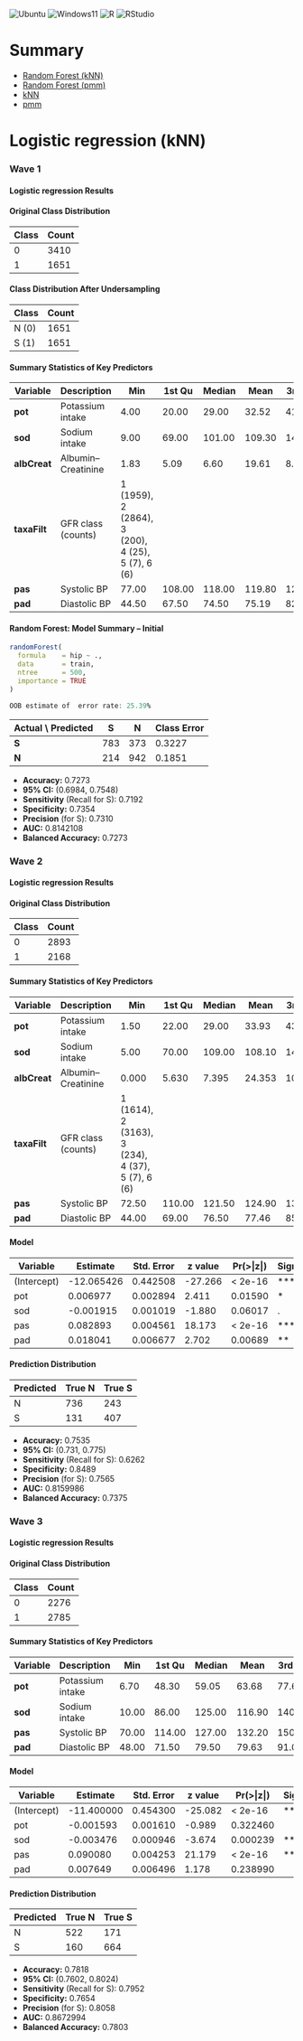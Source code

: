 ![Ubuntu](https://img.shields.io/badge/Ubuntu-Linux-orange)
![Windows11](https://img.shields.io/badge/Windows-11-blue)
![R](https://img.shields.io/badge/R-276DC3?logo=r&logoColor=white&style=flat)
![RStudio](https://img.shields.io/badge/RStudio-75AADB?logo=rstudio&logoColor=white&style=flat)

# Summary

- [Random Forest (kNN)](#Random-Forest-knn)
- [Random Forest (pmm)](#Random-Forest-pmm)
- [kNN](#kNN)
- [pmm](#pmm)

# Logistic regression (kNN)

### Wave 1 

#### Logistic regression Results

#### Original Class Distribution
| Class | Count |
|-------|-------|
| 0     | 3410  |
| 1     | 1651  |

#### Class Distribution After Undersampling
| Class | Count |
|-------|-------|
| N (0) | 1651  |
| S (1) | 1651  |

#### Summary Statistics of Key Predictors
| Variable    | Description         | Min   | 1st Qu | Median | Mean  | 3rd Qu | Max    |
|-------------|----------------------|-------|--------|--------|-------|--------|--------|
| **pot**     | Potassium intake      | 4.00  | 20.00  | 29.00  | 32.52 | 41.00  | 144.00 |
| **sod**     | Sodium intake         | 9.00  | 69.00  | 101.00 | 109.30| 144.00 | 327.00 |
| **albCreat**| Albumin–Creatinine    | 1.83  | 5.09   | 6.60   | 19.61 | 8.59   | 5014.83|
| **taxaFilt**| GFR class (counts)    | 1 (1959), 2 (2864), 3 (200), 4 (25), 5 (7), 6 (6) | | | | | |
| **pas**     | Systolic BP           | 77.00 | 108.00 | 118.00 | 119.80| 129.00 | 219.50 |
| **pad**     | Diastolic BP          | 44.50 | 67.50  | 74.50  | 75.19 | 82.00  | 131.50 |


#### Random Forest: Model Summary – Initial

```r
randomForest(
  formula    = hip ~ .,
  data       = train,
  ntree      = 500,
  importance = TRUE
)

OOB estimate of  error rate: 25.39%
```

| Actual \ Predicted |  S  |  N  | Class Error |
|--------------------|-----|-----|-------------|
| **S**              | 783 | 373 |      0.3227 |
| **N**              | 214 | 942 |      0.1851 |



- **Accuracy:** 0.7273  
- **95% CI:** (0.6984, 0.7548)
- **Sensitivity** (Recall for S): 0.7192 
- **Specificity:** 0.7354   
- **Precision** (for S): 0.7310 
- **AUC:** 0.8142108
- **Balanced Accuracy:** 0.7273

### Wave 2 

#### Logistic regression Results

#### Original Class Distribution
| Class | Count |
|-------|-------|
| 0     | 2893  |
| 1     | 2168  |

#### Summary Statistics of Key Predictors
| Variable    | Description         | Min    | 1st Qu | Median | Mean   | 3rd Qu | Max      |
|-------------|----------------------|--------|--------|--------|--------|--------|----------|
| **pot**     | Potassium intake      | 1.50   | 22.00  | 29.00  | 33.93  | 43.00  | 167.00   |
| **sod**     | Sodium intake         | 5.00   | 70.00  | 109.00 | 108.10 | 140.00 | 303.00   |
| **albCreat**| Albumin–Creatinine    | 0.000  | 5.630  | 7.395  | 24.353 | 10.380 | 23049.850|
| **taxaFilt**| GFR class (counts)    | 1 (1614), 2 (3163), 3 (234), 4 (37), 5 (7), 6 (6) | | | | | |
| **pas**     | Systolic BP           | 72.50  | 110.00 | 121.50 | 124.90 | 134.50 | 223.50   |
| **pad**     | Diastolic BP          | 44.00  | 69.00  | 76.50  | 77.46  | 85.00  | 122.50   |

#### Model
| Variable     | Estimate     | Std. Error  | z value | Pr(>\|z\|)   | Significance  |
|--------------|--------------|-------------|---------|------------|----------------|
| (Intercept)  | -12.065426   | 0.442508    | -27.266 | < 2e-16    | ***            |
| pot          | 0.006977     | 0.002894    | 2.411   | 0.01590    | *              |
| sod          | -0.001915    | 0.001019    | -1.880  | 0.06017    | .              |
| pas          | 0.082893     | 0.004561    | 18.173  | < 2e-16    | ***            |
| pad          | 0.018041     | 0.006677    | 2.702   | 0.00689    | **             |

#### Prediction Distribution
| Predicted | True N | True S |
|-----------|--------|--------|
| N         | 736    | 243    |
| S         | 131    | 407    |

- **Accuracy:** 0.7535   
- **95% CI:** (0.731, 0.775)
- **Sensitivity** (Recall for S): 0.6262 
- **Specificity:** 0.8489     
- **Precision** (for S): 0.7565 
- **AUC:** 0.8159986
- **Balanced Accuracy:** 0.7375 

### Wave 3 

#### Logistic regression Results

#### Original Class Distribution
| Class | Count |
|-------|-------|
| 0     | 2276  |
| 1     | 2785  |

#### Summary Statistics of Key Predictors
| Variable    | Description         | Min    | 1st Qu | Median | Mean   | 3rd Qu | Max    |
|-------------|----------------------|--------|--------|--------|--------|--------|--------|
| **pot**     | Potassium intake      | 6.70   | 48.30  | 59.05  | 63.68  | 77.60  | 226.50 |
| **sod**     | Sodium intake         | 10.00  | 86.00  | 125.00 | 116.90 | 140.50 | 292.00 |
| **pas**     | Systolic BP           | 70.00  | 114.00 | 127.00 | 132.20 | 150.00 | 223.00 |
| **pad**     | Diastolic BP          | 48.00  | 71.50  | 79.50  | 79.63  | 91.00  | 133.00 |

#### Model
| Variable     | Estimate     | Std. Error  | z value | Pr(>\|z\|)   | Significance  |
|--------------|--------------|-------------|---------|------------|----------------|
| (Intercept)  | -11.400000   | 0.454300    | -25.082 | < 2e-16    | ***            |
| pot          | -0.001593    | 0.001610    | -0.989  | 0.322460   |                |
| sod          | -0.003476    | 0.000946    | -3.674  | 0.000239   | ***            |
| pas          | 0.090080     | 0.004253    | 21.179  | < 2e-16    | ***            |
| pad          | 0.007649     | 0.006496    | 1.178   | 0.238990   |                |

#### Prediction Distribution
| Predicted | True N | True S |
|-----------|--------|--------|
| N         | 522    | 171    |
| S         | 160    | 664    |

- **Accuracy:** 0.7818   
- **95% CI:** (0.7602, 0.8024)
- **Sensitivity** (Recall for S): 0.7952 
- **Specificity:** 0.7654      
- **Precision** (for S): 0.8058 
- **AUC:** 0.8672994
- **Balanced Accuracy:** 0.7803